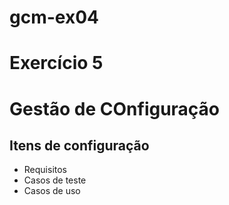 # gcm-ex04
# Exercício 5
# Gestão de COnfiguração

## Itens de configuração

* Requisitos
* Casos de teste
* Casos de uso